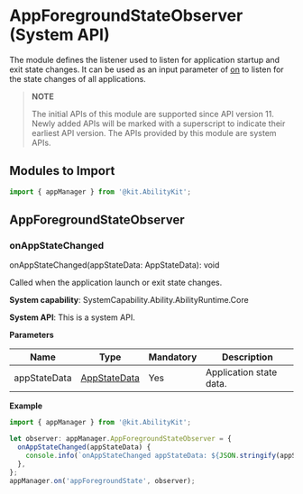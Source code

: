 # AppForegroundStateObserver (System API)

The module defines the listener used to listen for application startup and exit state changes. It can be used as an input parameter of [on](js-apis-app-ability-appManager-sys.md#appmanageronappforegroundstate11) to listen for the state changes of all applications.

> **NOTE**
>
> The initial APIs of this module are supported since API version 11. Newly added APIs will be marked with a superscript to indicate their earliest API version.
> The APIs provided by this module are system APIs.

## Modules to Import

```ts
import { appManager } from '@kit.AbilityKit';
```

## AppForegroundStateObserver

### onAppStateChanged

onAppStateChanged(appStateData: AppStateData): void

Called when the application launch or exit state changes.

**System capability**: SystemCapability.Ability.AbilityRuntime.Core

**System API**: This is a system API.

**Parameters**

| Name | Type| Mandatory| Description  |
| ------ | ---- | ---- | ----- |
| appStateData   | [AppStateData](js-apis-inner-application-appStateData.md)   | Yes | Application state data.|

**Example**
```ts
import { appManager } from '@kit.AbilityKit';

let observer: appManager.AppForegroundStateObserver = {
  onAppStateChanged(appStateData) {
    console.info(`onAppStateChanged appStateData: ${JSON.stringify(appStateData)}`);
  },
};
appManager.on('appForegroundState', observer);
```
